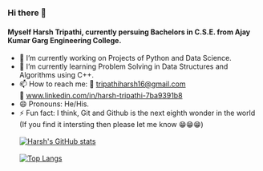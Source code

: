 ### Hi there 👋
#### Myself Harsh Tripathi, currently persuing Bachelors in C.S.E. from Ajay Kumar Garg Engineering College.

- 🔭 I’m currently working on Projects of Python and Data Science.
- 🌱 I’m currently learning  Problem Solving in Data Structures and Algorithms using C++.
- 📫 How to reach me: 
:email: tripathiharsh16@gmail.com <br>
                       :link: www.linkedin.com/in/harsh-tripathi-7ba9391b8 
- 😄 Pronouns: He/His.
- ⚡ Fun fact: I think, Git and Github is the next eighth wonder in the world (If you find it intersting then please let me know 😁😁😁) 
 <br> <br>
[![Harsh's GitHub stats](https://github-readme-stats.vercel.app/api?username=harsh-2024)](https://github.com/harsh-2024/github-readme-stats)
  <br> <br>
[![Top Langs](https://github-readme-stats.vercel.app/api/top-langs/?username=harsh-2024&layout=compact)](https://github.com/harsh-2024/github-readme-stats)



